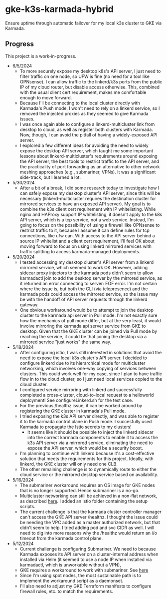 # gke-k3s-karmada-hybrid
Ensure uptime through automatic failover for my local k3s cluster to GKE via Karmada.

 ## Progress
 This project is a work-in-progress. 
 - 6/5/2024
     - To more securely expose my desktop k8s's API server, I just need to filter traffic on one node, so UFW is fine (no  need for a tool like OPNsense). I can allow traffic to the linkerd/k3s ports from the public IP of my cloud router, but disable access otherwise. This, combined with the usual client cert requirement, makes me comfortable enough to move forward.
	 - Because I'll be connecting to the local cluster directly with Karmada's Push mode, I won't need to rely on a linkerd service, so I removed the injected proxies as they seemed to give Karmada issues.
	 - I was once again able to configure a linkerd-multicluster link from desktop to cloud, as well as register both clusters with Karmada. Now, though, I can avoid the pitfall of having a widely-exposed API server.
	 - I explored a few different ideas for avoiding the need to widely expose the desktop API server, which taught me some important lessons about linkerd-multicluster's requirements around exposing the API server, the best tools to restrict traffic to the API server, and the practicality of port forwarding as an alternative to other network meshing approaches (e.g., submariner, VPNs). It was a significant side-track, but I learned a lot.
 - 5/30/2024
     - After a bit of a break, I did some research today to investigate how I can safely expose my desktop cluster's API server, since this will be necessary (linkerd-multicluster requires the destination cluster for mirrored services to have an exposed API server). My goal is to combine the k3s client cert requirement with IP whitelisting. While nginx and HAProxy support IP whitelisting, it doesn't apply to the k8s API server, which is a tcp service, not a web service. Instead, I'm going to focus on the possibility of using a firewall like OPNsense to restrict traffic to it, because I assume it can define rules for tcp connections, like ufw can. With access to the API server behind a source IP whitelist and a client cert requirement, I'll feel OK about moving forward to focus on using linkerd mirrored services with traffic splitting to access karmada-managed deployments.
 - 5/20/2024
     - I tested accessing my desktop cluster's API server from a linkerd mirrored service, which seemed to work OK. However, adding sidecar proxy injectors to the karmada pods didn't seem to allow karmadactl join to add the desktop server by the mirrored service, as it returned an error connecting to server: EOF error. I'm not certain where the issue is, but both the CLI (via telepresence) and the karmada pods could access the mirrored service, so the issue may be with the handoff of API server requests through the linkerd gateway.
	 - One obvious workaround would be to attempt to join the desktop cluster to the karmada api server in Pull mode. I'm not exactly sure how the mechanics of pull mode differ, but at the very least, it would involve mirroring the karmada api server service from GKE to desktop. Given that the GKE cluster can be joined via Pull mode by reaching the service, it could be that joining the desktop via a mirrored service "just works" the same way.
 - 5/18/2024
     - After configuring istio, I was still interested in solutions that avoid the need to expose the local k3s cluster's API server. I decided to configure linkerd due to its hierarchical mode for multicluster networking, which involves one-way copying of services between clusters. This could work well for my case, since I plan to have traffic flow in to the cloud cluster, so I just need local services copied to the cloud cluster.
	 - I configured service mirroring with linkerd and successfully completed a cross-cluster, cloud-to-local request to a helloworld deployment! See configureLinkerd.sh for the test case.
	 - For the previous /healthz issue, it can be worked around by registering the GKE cluster in karmada's Pull mode.
	 - I tried exposing the k3s API server directly, and was able to register it to the karmada control plane in Push mode. I succesfully used Karmada to propagate the Istio secrets to my clusters! 
	     - It seems like it should be possible to inject the linkerd sidecar into the correct karmada components to enable it to access the k3s API server via a mirrored service, eliminating the need to expose the API server, which would be a security boost.
	 - I'm planning to continue with linkerd because it's a cost-effective solution that meets the requirements for this project. Ideally, with linkerd, the GKE cluster will only need one CLB.
	 - The other remaining challenge is to dynamically route to either the cloud service or the mirrored desktop service based on availability.
 - 5/16/2024
     - The submariner workaround requires an OS image for GKE nodes that is no longer supported. Hence submariner is a no-go.
	 - Multicluster networking can still be achieved in a non-flat network, as described [here](https://karmada.io/docs/userguide/service/working-with-istio-on-non-flat-network). I added an istio folder containing the setup scripts.
	 - The current challenge is that the karmada cluster controller manager can't access the GKE API server /healthz. I thought the issue could be needing the VPC added as a master authorized network, but that didn't seem to help. I tried adding pod and svc CIDR as well. I will need to dig into more reasons why the /healthz would return an i/o timeout from the karmada control plane.
 - 5/12/2024 
	 - Current challenge is configuring Submariner. We need to because Karmada exposes its API server on a cluster-internal address when installed via Helm (it seemed to use a node IP when installed via karmadactl, which is unworkable without a VPN),
	 - GKE requires a workaround to work with submariner. See [here](https://submariner.io/getting-started/quickstart/managed-kubernetes/gke/)
	 - Since I'm using spot nodes, the most sustainable path is to implement the workaround script as a daemonset. 
	 - I'll also need to adjust my GKE Terraform manifests to configure firewall rules, etc. to match the requirements.
